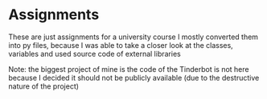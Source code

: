 # Assignments

These are just assignments for a university course 
I mostly converted them into py files, because I was able to take a closer look at the classes, variables and used source code of external libraries

Note: the biggest project of mine is the code of the Tinderbot is not here because I decided it should not be publicly available (due to the destructive nature of the project)
